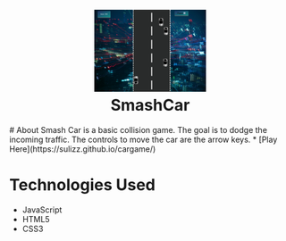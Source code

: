 <h1 align="center">
   <br>
   <img src="images/project.png" alt="SmashCar" width="200">
   <br>
   SmashCar</a>
   <br>
</h1>
# About 
Smash Car is a basic collision game. The goal is to dodge the incoming traffic. The controls to move the car are the arrow keys. 
* [Play Here](https://sulizz.github.io/cargame/)

# Technologies Used 
* JavaScript 
* HTML5
* CSS3

